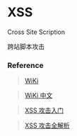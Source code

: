 # XSS

Cross Site Scription

跨站脚本攻击

### Reference

> [WiKi](https://en.wikipedia.org/wiki/Cross-site_scripting)

> [WiKi 中文](https://zh.wikipedia.org/wiki/%E8%B7%A8%E7%B6%B2%E7%AB%99%E6%8C%87%E4%BB%A4%E7%A2%BC)

> [XSS 攻击入门](http://www.cnblogs.com/bangerlee/archive/2013/04/06/3002142.html)

> [XSS 攻击全解析](http://www4.it168.com/jtzt/shenlan/safe/xss/)
